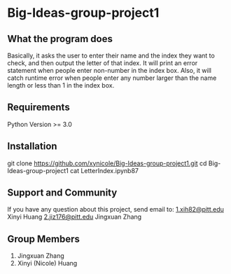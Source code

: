 # Big-Ideas-group-project1

## What the program does

Basically, it asks the user to enter their name and the index they want to check, and then output the letter of that index. It will print an error statement when people enter non-number in the index box. Also, it will catch runtime error when people enter any number larger than the name length or less than 1 in the index box. 

## Requirements

Python Version >= 3.0

## Installation

git clone https://github.com/xynicole/Big-Ideas-group-project1.git
cd Big-Ideas-group-project1
cat LetterIndex.ipynb87

## Support and Community

If you have any question about this project, send email to:
1.xih82@pitt.edu Xinyi Huang
2.jiz176@pitt.edu Jingxuan Zhang

## Group Members
1. Jingxuan Zhang 
2. Xinyi (Nicole) Huang

